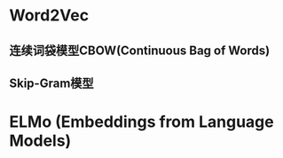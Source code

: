 # Word2Vec

## 连续词袋模型CBOW(Continuous Bag of Words)

## Skip-Gram模型

# ELMo (Embeddings from Language Models)